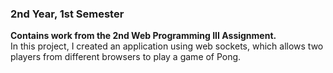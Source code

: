 ### 2nd Year, 1st Semester
**Contains work from the 2nd Web Programming III Assignment.**<br>
In this project, I created an application using web sockets, which allows two players from different browsers to play a game of Pong.
